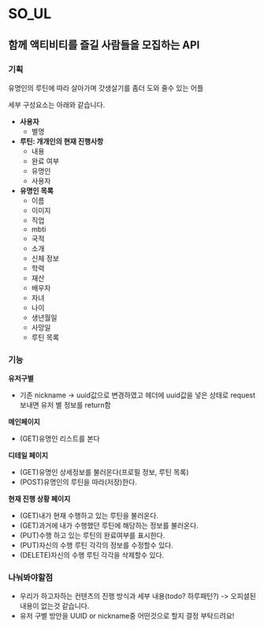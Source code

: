 # SO_UL
## 함께 액티비티를 즐길 사람들을 모집하는 API

### 기획
유명인의 루틴에 따라 살아가며 갓생살기를 좀더 도와 줄수 있는 어플

세부 구성요소는 아래와 같습니다.

- **사용자**
  - 별명
- **루틴: 개개인의 현재 진행사항**
  - 내용
  - 완료 여부
  - 유명인
  - 사용자
- **유명인 목록**
  - 이름
  - 이미지
  - 직업
  - mbti
  - 국적
  - 소개
  - 신체 정보
  - 학력
  - 재산
  - 배우자
  - 자녀
  - 나이
  - 생년월일
  - 사망일
  - 루틴 목록

### 기능
**유저구별**
- 기존 nickname -> uuid값으로 변경하였고 헤더에 uuid값을 넣은 상태로 request보내면 유저 별 정보를 return함

**메인페이지**
- (GET)유명인 리스트를 본다

**디테일 페이지**
- (GET)유명인 상세정보를 불러온다(프로필 정보, 루틴 목록)
- (POST)유명인의 루틴을 따라(저장)한다.

**현재 진행 상황 페이지**
- (GET)내가 현재 수행하고 있는 루틴을 불러온다.
- (GET)과거에 내가 수행했던 루틴에 해당하는 정보를 불러온다.
- (PUT)수행 하고 있는 루틴의 완료여부를 표시한다.
- (PUT)자신의 수행 루틴 각각의 정보를 수정할수 있다.
- (DELETE)자신의 수행 루틴 각각을 삭제할수 있다.

### 나눠봐야할점

- 우리가 하고자하는 컨텐츠의 진행 방식과 세부 내용(todo? 하루패턴?) -> 오피셜된 내용이 없는것 같습니다.
- 유저 구별 방안을 UUID or nickname중 어떤것으로 할지 결정 부탁드려요!